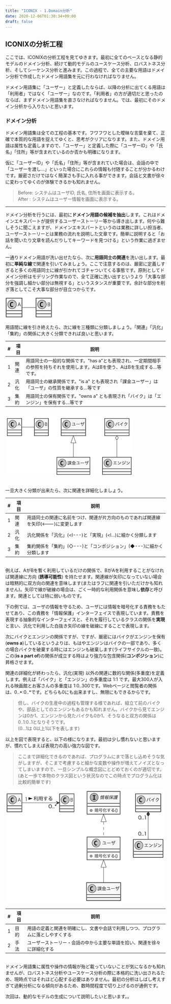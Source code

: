 ```yaml
---
title: "ICONIX - 1.Domain分析"
date: 2020-12-06T01:30:34+09:00
draft: false
---
```

## ICONIXの分析工程
ここでは、ICONIXの分析工程を見てゆきます。最初に全てのベースとなる静的モデルのドメイン分析、続けて動的モデルのユースケース分析、ロバストネス分析、そしてシーケンス分析と進みます。この過程で、全ての主要な用語はドメイン分析で作成したドメイン用語集を元に行わなければなりません。

ドメイン用語集に「ユーザー」と定義したならば、以降の分析に出てくる用語は「利用者」ではなく「ユーザー」なのです。「利用者」の方が適切だと思ったのならば、まずドメイン用語集を直さなければなりません。では、最初にそのドメイン分析から入りたいと思います。

### ドメイン分析

ドメイン用語集は全ての工程の基本です。フワフワとした曖昧な言葉を棄て、正確で本質的な用語を捉えてゆくと、思考がクリアになります。また、ドメイン用語は属性も定義しますので、「ユーザー」と定義した際に「ユーザーID」や「氏名」「住所」等が含まれているのか否かも明確になります。

仮に「ユーザーID」や「氏名」「住所」等が含まれていた場合は、会話の中で「ユーザーを渡し…」といった場合にこれらの情報も付随することが分かるわけです。厳密さだけではなく簡潔さも手に入れる事ができます。会話と文書が徐々に変わってゆくのが体験できるかも知れません。

> Before: システムはユーザID, 氏名, 住所を画面に表示する。  
> After : システムはユーザー情報を画面に表示する。

---

ドメイン分析を行うには、最初に**ドメイン用語の候補を抽出**します。これはドメインエキスパートが提供するユーザーストーリー等から導き出します。何やら難しそうに聞こえますが、ドメインエキスパートというのは業務に詳しい担当者、ユーザーストーリーとは業務の流れを説明した文章です。簡単に説明すると「お話を聞いたり文章を読んだりしてキーワードを見つける」という作業に過ぎません。

一通りドメイン用語が洗い出せたなら、次に**用語同士の関連**を洗い出します。最初に**単純な線**で関連を引いてみましょう。ここで注意するのは、厳密に定義しすぎると多くの用語同士に線が引かれてゴチャついてくる事態です。原則としてドメイン分析はモデリング作業なので、全て正確に洗い出すというより「大事な部分を強調し細かい部分は無視する」というスタンスが重要です。余計な部分を削ぎ落としてこそ大事な部分が目立つからです。

![Class AB](/posts/modeling/iconix/class-ab.png)

用語間に線を引き終えたら、次に線を三種類に分類しましょう。「関連」「汎化」「集約」の関係に大きく分類できれば良いと思います。

| # | 項目 | 説明 |
| --- | --- | --- |
| 1 | 関連 | 用語同士の一般的な関係です。"has a"とも表現され、一定期間相手の参照を持ちそれを使用します。AはBを使う、AはBを生成する…等です。|
| 2 | 汎化 | 用語同士の継承関係です。"is a" とも表現され「課金ユーザー」は「ユーザ」の性質を継承する…等です |
| 3 | 集約 | 用語同士の保有関係です。"owns a" とも表現され「バイク」は「エンジン」を保有する…等です |

&nbsp;  
![Class AB](/posts/modeling/iconix/domain-type.png)

&nbsp;  
一旦大きく分類が出来たら、次に関連を詳細化しましょう。

| # | 項目 | 説明 |
| --- | --- | --- |
| 1 | 関連 | 用語同士の関連に名前をつけ、関連が片方向のものであれば関連線を矢印(<---)に変更します |
| 2 | 汎化 | 汎化関係を「汎化」(<I---)と「実現」(<I...)に細かく分類します |
| 3 | 集約 | 集約関係を「集約」(◇---)と「コンポジション」(◆---)に細かく分類します |

&nbsp;  
例えば、AがBを暫く利用しているだけの関係で、BがAを利用することがなければ関連線に方向 (**誘導可能性**) を持たせます。関連線が矢印になっていない場合は暗黙的に双方向の関連を意味します(またはラフに関連を引いただけかも知れません)。矢印で線が破線の場合は、ごく一時的な利用関係を意味し**依存**と呼びます。関連としては特に弱いものです。

下の例では、ユーザの情報を守るため、ユーザには情報を暗号化する責務をもたせてあり、この責務を「情報保護」インターフェイスで表現しています。責務を表現する抽象的なインターフェイスと、それを履行しているクラスの関係を**実現**と言い、汎化で利用した白抜き矢印の線を破線にすることで表現します。

次にバイクとエンジンの関係ですが、ですが、厳密にはバイクがエンジンを保有(**owns a**)しているというよりは、もはやエンジンはバイクの一部であり、多くの場合バイクを破棄する時にはエンジンも破棄します(ライフサイクルの一致)。この(**is a part of**)の関係が成立する時はより強力な包含関係(**コンポジション**)に昇格させます。

関連の詳細化が終わったら、汎化(実現) 以外の関連に数的な関係(多重度)を定義します。例えば「バイク」と「エンジン」の多重度は 1:1 です。最大300人が入れる映画館とお客さんの多重度は 1:0..300です。Webページと閲覧者の関係は、0..*:0..*です。どちらも0にも出来ますし、無限にもできるからです。

> 但し、バイクの生産中の過程も管理する様であれば、組立て前のバイクや、部品としてのエンジンもあるかも知れません。バイクから見てエンジンは0か1、エンジンから見たバイクも0か1、そうなると双方の関係は 0..1:0..1となりそうです。  
(0…1は 0以上1以下を表します)

以上を図で表現すると、以下の様になります。最初は少し慣れないと思いますが、慣れてしまえば表現力の高い強力な図です。

> ここまで詳細化できるのであれば、プログラムにまで落とし込めそうな気がしますが、そこまで考慮すると細かな変数や操作が増えてノイズとなってしまいますので、一旦シンプルな概念図にとどめておくのが適切です。(あと一歩で本物のクラス図という状況なのでこの時点でプログラム化は比較的簡単です)

![Class AB](/posts/modeling/iconix/domain-detail.png)

| # | 項目 | 説明 |
| --- | --- | --- |
| 1 | 目的 | 用語の定義と関連を明確にし、文書や会話で利用しつつ、プログラムに落としやすくする |
| 2 | 手法 | ユーザーストーリー・会話の中から主要な単語を拾い、関連を徐々に詳細化する |

&nbsp;  
ドメイン用語集に属性や操作の情報が殆ど載っていないことが気になるかも知れませんが、ロバストネス分析やユースケース分析の際に本格的に洗い出されるため、現時点ではそれほど心配する必要はありません。最初の分析はしばし考えすぎて過剰分析になる傾向があるため、数時間程度で切り上げるのが通例です。

次回は、動的なモデルの生成について説明したいと思います。。

<!--
### ユースケース分析
### ロバストネス分析
### シーケンス分析
-->
